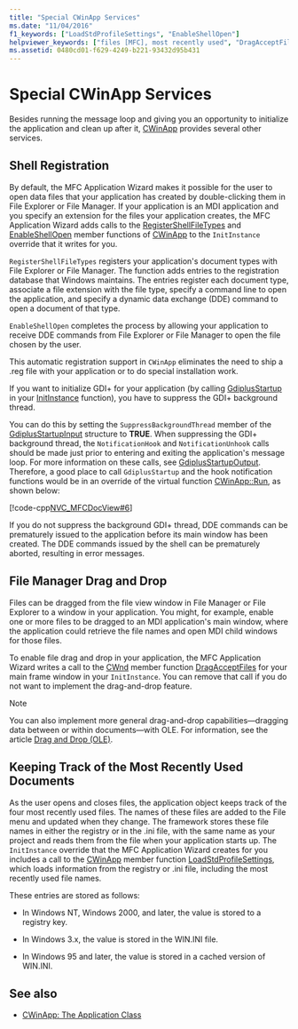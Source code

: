 ```yaml
---
title: "Special CWinApp Services"
ms.date: "11/04/2016"
f1_keywords: ["LoadStdProfileSettings", "EnableShellOpen"]
helpviewer_keywords: ["files [MFC], most recently used", "DragAcceptFiles method [MFC]", "MRU lists", "GDI+, initializing for MFC", "GDI+, suppressing background thread [MFC]", "CWinApp class [MFC], shell registration", "application objects [MFC], services", "CWinApp class [MFC], initializing GDI+", "MFC, shell registration", "CWinApp class [MFC], File Manager drag and drop", "LoadStdProfileSettings method [MFC]", "MFC, most-recently-used file list", "RegisterShellFileTypes method [MFC]", "drag and drop [MFC], files", "registering file types", "Shell, registering file types", "services, provided by CWinApp", "CWinApp class [MFC], recently used documents", "CWinApp class [MFC], services", "files [MFC], drag and drop", "EnableShellOpen method [MFC]", "registry [MFC], most recently used files", "MFC, file operations", "registration [MFC], shell"]
ms.assetid: 0480cd01-f629-4249-b221-93432d95b431
---
```

# Special CWinApp Services

Besides running the message loop and giving you an opportunity to initialize the application and clean up after it, [CWinApp](../mfc/reference/cwinapp-class.md) provides several other services.

##  <a name="_core_shell_registration"></a> Shell Registration

By default, the MFC Application Wizard makes it possible for the user to open data files that your application has created by double-clicking them in File Explorer or File Manager. If your application is an MDI application and you specify an extension for the files your application creates, the MFC Application Wizard adds calls to the [RegisterShellFileTypes](../mfc/reference/cwinapp-class.md#registershellfiletypes) and [EnableShellOpen](../mfc/reference/cwinapp-class.md#enableshellopen) member functions of [CWinApp](../mfc/reference/cwinapp-class.md) to the `InitInstance` override that it writes for you.

`RegisterShellFileTypes` registers your application's document types with File Explorer or File Manager. The function adds entries to the registration database that Windows maintains. The entries register each document type, associate a file extension with the file type, specify a command line to open the application, and specify a dynamic data exchange (DDE) command to open a document of that type.

`EnableShellOpen` completes the process by allowing your application to receive DDE commands from File Explorer or File Manager to open the file chosen by the user.

This automatic registration support in `CWinApp` eliminates the need to ship a .reg file with your application or to do special installation work.

If you want to initialize GDI+ for your application (by calling [GdiplusStartup](/windows/desktop/api/gdiplusinit/nf-gdiplusinit-gdiplusstartup) in your [InitInstance](../mfc/reference/cwinapp-class.md#initinstance) function), you have to suppress the GDI+ background thread.

You can do this by setting the `SuppressBackgroundThread` member of the [GdiplusStartupInput](/windows/desktop/api/gdiplusinit/ns-gdiplusinit-gdiplusstartupinput) structure to **TRUE**. When suppressing the GDI+ background thread, the `NotificationHook` and `NotificationUnhook` calls should be made just prior to entering and exiting the application's message loop. For more information on these calls, see [GdiplusStartupOutput](/windows/desktop/api/gdiplusinit/ns-gdiplusinit-gdiplusstartupoutput). Therefore, a good place to call `GdiplusStartup` and the hook notification functions would be in an override of the virtual function [CWinApp::Run](../mfc/reference/cwinapp-class.md#run), as shown below:

[!code-cpp[NVC_MFCDocView#6](../mfc/codesnippet/cpp/special-cwinapp-services_1.cpp)]

If you do not suppress the background GDI+ thread, DDE commands can be prematurely issued to the application before its main window has been created. The DDE commands issued by the shell can be prematurely aborted, resulting in error messages.

##  <a name="_core_file_manager_drag_and_drop"></a> File Manager Drag and Drop

Files can be dragged from the file view window in File Manager or File Explorer to a window in your application. You might, for example, enable one or more files to be dragged to an MDI application's main window, where the application could retrieve the file names and open MDI child windows for those files.

To enable file drag and drop in your application, the MFC Application Wizard writes a call to the [CWnd](../mfc/reference/cwnd-class.md) member function [DragAcceptFiles](../mfc/reference/cwnd-class.md#dragacceptfiles) for your main frame window in your `InitInstance`. You can remove that call if you do not want to implement the drag-and-drop feature.

> [!NOTE]
>  You can also implement more general drag-and-drop capabilities—dragging data between or within documents—with OLE. For information, see the article [Drag and Drop (OLE)](../mfc/drag-and-drop-ole.md).

##  <a name="_core_keeping_track_of_the_most_recently_used_documents"></a> Keeping Track of the Most Recently Used Documents

As the user opens and closes files, the application object keeps track of the four most recently used files. The names of these files are added to the File menu and updated when they change. The framework stores these file names in either the registry or in the .ini file, with the same name as your project and reads them from the file when your application starts up. The `InitInstance` override that the MFC Application Wizard creates for you includes a call to the [CWinApp](../mfc/reference/cwinapp-class.md) member function [LoadStdProfileSettings](../mfc/reference/cwinapp-class.md#loadstdprofilesettings), which loads information from the registry or .ini file, including the most recently used file names.

These entries are stored as follows:

- In Windows NT, Windows 2000, and later, the value is stored to a registry key.

- In Windows 3.x, the value is stored in the WIN.INI file.

- In Windows 95 and later, the value is stored in a cached version of WIN.INI.

## See also

- [CWinApp: The Application Class](../mfc/cwinapp-the-application-class.md)
